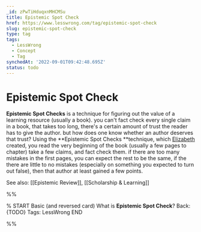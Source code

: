 ```yaml
---
_id: zPwTiHduqxnMHCMSu
title: Epistemic Spot Check
href: https://www.lesswrong.com/tag/epistemic-spot-check
slug: epistemic-spot-check
type: tag
tags:
  - LessWrong
  - Concept
  - Tag
synchedAt: '2022-09-01T09:42:48.695Z'
status: todo
---
```


# Epistemic Spot Check

**Epistemic Spot Checks** is a technique for figuring out the value of a learning resource (usually a book). you can't fact check every single claim in a book, that takes too long, there's a certain amount of trust the reader has to give the author. but how does one know whether an author deserves that trust? Using the **Epistemic Spot Checks **technique, which [Elizabeth](https://www.lesswrong.com/users/pktechgirl) created, you read the very beginning of the book (usually a few pages to chapter) take a few claims, and fact check them. if there are too many mistakes in the first pages, you can expect the rest to be the same, if the there are little to no mistakes (especially on something you expected to turn out false), then that author at least gained a few points.

See also: [[Epistemic Review]], [[Scholarship & Learning]]


%%

% START
Basic (and reversed card)
What is **Epistemic Spot Check**?
Back: {TODO}
Tags: LessWrong
END
<!--ID: 1663157006913-->


%%
	

